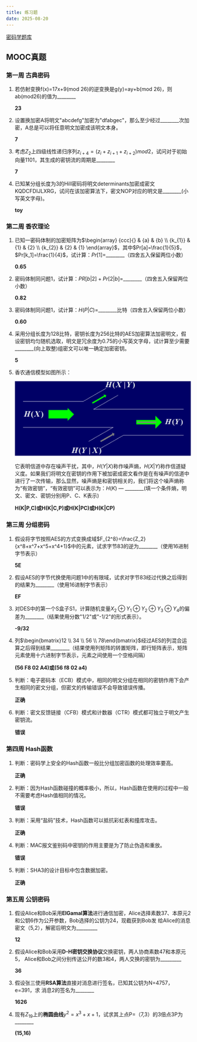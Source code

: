 ```yaml
---
title: 练习题
date: 2025-08-20
---
```


[密码学题库](https://www.cnblogs.com/tomyyyyy/p/11094204.html)

## MOOC真题

### 第一周 古典密码

1. 若仿射变换f(x)=17x+9(mod 26)的逆变换是g(y)=ay+b(mod 26)，则ab(mod26)的值为________
   
   **23**
   
2. ​设置换加密A将明文"abcdefg"加密为"dfabgec"，那么至少经过________次加密，A总是可以将任意明文加密成该明文本身。
   
   **7**

3. ‍考虑$Z_2$上四级线性递归序列$z_{i+4}=(z_i+z_{i+1}+z_{i+2})mod2$，试问对于初始向量1101，其生成的密钥流的周期是________
   
   **7**

4. 已知某分组长度为3的Hill密码将明文determinants加密成密文KQDCFDIJLXRG，试问在该加密算法下，密文NOP对应的明文是________(小写英文字母)。
   
   **toy**


### 第二周 香农理论

1. 已知一密码体制的加密矩阵为$\begin{array} {ccc}{} & {a} & {b} \\ {k_{1}} & {1} & {2} \\ {k_{2}} & {2} & {1} \end{array}$，其中$Pr[a]=\frac{1}{5}$，$Pr[k_1]=\frac{1}{4}$，试计算：$Pr[1]=$________（四舍五入保留两位小数）
   
   **0.65**
   
2. 密码体制同问题1，试计算：$PR[b|2]+Pr[2|b]=$________（四舍五入保留两位小数）
   
   **0.82**

3. 密码体制同问题1，试计算：$H(P|C)=$________比特（四舍五入保留两位小数）
   
   **0.60**

4. 采用分组长度为128比特，密钥长度为256比特的AES加密算法加密明文，假设密钥均匀随机选取，明文是冗余度为0.75的小写英文字母，试计算至少需要________(向上取整)组密文可以唯一确定加密密钥。
   
   **5**

5. 香农通信模型如图所示：
   
   ![香农通信模型](./图片/练习题-MOOC真题-第二周第5问-香农通信模型.png)
   
   它表明信道中存在噪声干扰，其中，$H(Y|X)$称作噪声熵，$H(X|Y)$称作信道疑义度。如果我们将明文在密钥的作用下被加密成密文看作是在有噪声的信道中进行了一次传输，那么显然，噪声熵是和密钥相关的，我们将这个噪声熵称为“有效密钥”，“有效密钥”可以表示为：$H(K)$ — ________(填一个条件熵，明文、密文、密钥分别用P、C、K表示)
   
   **H(K|P,C)或H(K|C,P)或H(K|PC)或H(K|CP)**

### 第三周 分组密码

1. 假设将字节按照AES的方式变换成域$F_{2^8}=\frac{Z_2}{x^8+x^7+x^5+x^4+1}$中的元素，试求字节83的逆为________（使用16进制字节表示）
   
   **5E**

2. 假设AES的字节代换使用问题1中的有限域，试求对字节83经过代换之后得到的结果为________（使用16进制字节表示）
   
   **EF**

3. 对DES中的第一个S盒子S1，计算随机变量$X_2{\oplus}Y_1{\oplus}Y_2{\oplus}Y_3{\oplus}Y_4$的偏差为________（结果使用分数"1/2"或"-1/2"的形式表示）。
   
   **-9/32**
   
4. 列$\begin{bmatrix}12 \\ 34 \\ 56 \\ 78\end{bmatrix}$经过AES的列混合运算之后得到结果________（结果使用列矩阵的转置矩阵，即行矩阵表示，矩阵元素使用十六进制字节表示，元素之间使用一个空格间隔）
   
   **(56 F8 02 A4)或(56 f8 02 a4)**
   
5. 判断：电子密码本（ECB）模式中，相同的明文分组在相同的密钥作用下会产生相同的密文分组，但密文的传输错误不会导致错误传播。
   
    **正确**
    
6.  判断：密文反馈链接（CFB）模式和计数器（CTR）模式都可独立于明文产生密钥流。
    
    **错误**

### 第四周 Hash函数

1. 判断：密码学上安全的Hash函数一般比分组加密函数的处理效率要高。
   
   **正确**
   
2. ‌判断：因为Hash函数碰撞的概率极小，所以，Hash函数在使用的过程中一般不需要考虑Hash值相同的情况。
   
   **错误**

3. 判断：采用“盐码”技术，Hash函数可以抵抗彩虹表和撞库攻击。
   
   **正确**

4. 判断：MAC报文鉴别码中密钥的作用主要是为了防止伪造和重放。
   
   **错误**

5. 判断：SHA3的设计目标中包含数据加密。
   
   **正确**

### 第五周 公钥密码

1. 假设Alice和Bob采用**ElGamal算法**进行通信加密，Alice选择素数37、本原元2 和公钥6作为公开参数，Bob选择的公钥为24，现截获到Bob发 给Alice的消息密文（5,2），解密后明文为_________
   
   **12**
   
2. 假设Alice和Bob采用**D-H密钥交换协议**交换密钥，两人协商素数47和本原元5， Alice和Bob之间分别传送公开的数3和4，两人交换的密钥为_________
   
   **36**
   
3. ‍假设张三使用**RSA算法**直接对消息进行签名，已知其公钥为N=4757，e=391，求 消息2的签名为________
   
   **1626**
   
4. 现有$Z_{19}$上的**椭圆曲线**$y^2=x^3+x+1$，试求其上点P=（7,3）的3倍点3P为________
   
   **(15,16)**
   